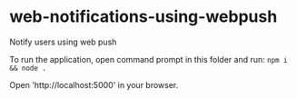 # web-notifications-using-webpush
 Notify users using web push

 To run the application, open command prompt in this folder and run: `npm i && node .`

 Open 'http://localhost:5000' in your browser.
